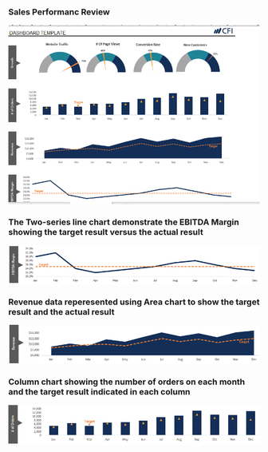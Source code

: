 ### Sales Performanc Review


![Graphical Representation](views.png)
### The Two-series line chart demonstrate the EBITDA Margin showing the target result versus the actual result
![Graphical Representation](LineChart.PNG)
### Revenue data reperesented using Area chart to show the target result and the actual result
![Graphical Representation](AreaChart.PNG)
### Column chart showing the number of orders on each month and the target result indicated in each column
![Graphical Representation](ColumnChart.PNG)